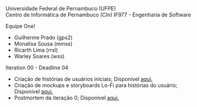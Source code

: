 Universidade Federal de Pernambuco (UFPE)   
Centro de Informática de Pernambuco (CIn)
IF977 - Engenharia de Software  

Equipe One!
- Guilherme Prado (gps2)
- Monalisa Sousa (mmss)
- Ricarth Lima (rrsl)
- Warley Soares (wss)

Iteration 00 - Deadline 04

- Criação de histórias de usuários iniciais; Disponível [aqui.](https://github.com/ricarthlima/eo-project-es/blob/master/docs/entregas_iterations/I00/HUs.md)
- Criação de mockups e storyboards Lo-Fi para histórias do usuário; Disponível [aqui.](https://github.com/ricarthlima/eo-project-es/tree/master/docs/entregas_iterations/I00)
- Postmortem da iteração 0; Disponível [aqui.](https://github.com/ricarthlima/eo-project-es/blob/master/docs/entregas_iterations/I00/postmortem.md)
